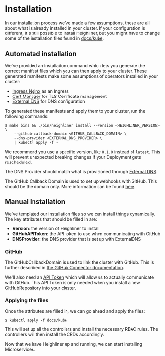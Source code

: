 # Installation

In our installation process we've made a few assumptions, these are all about
what is already installed in your cluster. If your configuration is different,
it's still possible to install Heighliner, but you might have to change some of
the installation files found in [docs/kube](./kube).


## Automated installation

We've provided an installation command which lets you generate the correct
manifest files which you can then apply to your cluster. These generated
manifests make some assumptions of operators installed in your cluster:

- [Ingress Nginx](https://github.com/kubernetes/ingress-nginx) as an Ingress
- [Cert Manager](https://github.com/jetstack/cert-manager) for TLS Certificate management
- [External DNS](https://github.com/kubernetes-incubator/external-dns) for DNS configuration

To generated these manifests and apply them to your cluster, run the following
commands:

```
$ make bins && ./bin/heighliner install --version <HEIGHLINER_VERSION> \
    --github-callback-domain <GITHUB_CALLBACK_DOMAIN> \
    --dns-provider <EXTERNAL_DNS_PROVIDER> \
    | kubectl apply -f -
```

We recommend you use a specific version, like `0.1.0` instead of `latest`. This
will prevent unexpected breaking changes if your Deployment gets rescheduled.

The DNS Provider should match what is provisioned through [External DNS](https://github.com/kubernetes-incubator/external-dns).

The GitHub Callback Domain is used to set up webhooks with GitHub. This should
be the domain only. More information can be found [here](./design/github-connector.md#Domain).

## Manual Installation

We've templated our installation files so we can install things dynamically. The
key attributes that should be filled in are:

- **Version**: the version of Heighliner to install
- **GitHubAPIToken**: the API token to use when communicating with GitHub
- **DNSProvider**: the DNS provider that is set up with ExternalDNS

### GitHub

The GitHubCallbackDomain is used to link the cluster with GitHub. This is
further described in [the GitHub Connector documentation](./design/github-connector.md#Domain).

We'll also need an [API Token](./design/github-connector.md#APIToken) which will
allow us to actually communicate with GitHub. This API Token is only needed when
you install a new GitHubRepository into your cluster.

### Applying the files

Once the attributes are filled in, we can go ahead and apply the files:

```
$ kubectl apply -f docs/kube
```

This will set up all the controllers and install the necessary RBAC rules. The
controllers will then install the CRDs accordingly.

Now that we have Heighliner up and running, we can start installing
Microservices.
